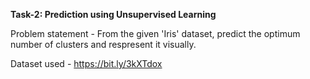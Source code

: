 **Task-2: Prediction using Unsupervised Learning**

Problem statement - From the given 'Iris' dataset, predict the optimum number of clusters and respresent it visually.

Dataset used - https://bit.ly/3kXTdox
